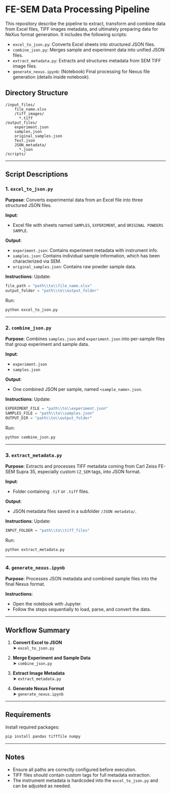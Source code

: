 # FE-SEM Data Processing Pipeline

This repository describe the pipeline to extract, transform and combine data from Excel files, TIFF images metadata, and ultimately preparing data for NeXus format generation. It includes the following scripts:

- `excel_to_json.py`: Converts Excel sheets into structured JSON files.
- `combine_json.py`: Merges sample and experiment data into unified JSON files.
- `extract_metadata.py`: Extracts and structures metadata from SEM TIFF image files.
- `generate_nexus.ipynb`: (Notebook) Final processing for Nexus file generation (details inside notebook).

## Directory Structure

```
/input_files/
    file_name.xlsx
    /tiff_images/
      *.tiff
/output_files/
    experiment.json
    samples.json
    original_samples.json
    Test.json
    JSON_metadata/
      *.json
/scripts/
```

---

## Script Descriptions

### 1. `excel_to_json.py`

**Purpose**: Converts experimental data from an Excel file into three structured JSON files.

**Input**:
- Excel file with sheets named `SAMPLES`, `EXPERIMENT`, and `ORIGINAL POWDERS SAMPLE`.

**Output**:
- `experiment.json`: Contains experiment metadata with instrument info.
- `samples.json`: Contains individual sample information, which has been characterized via SEM.
- `original_samples.json`: Contains raw powder sample data.

**Instructions**:
Update:
```python
file_path = "path\\to\\file_name.xlsx"
output_folder = "path\\to\\output_folder"
```

Run:
```bash
python excel_to_json.py
```

---

### 2. `combine_json.py`

**Purpose**: Combines `samples.json` and `experiment.json` into per-sample files that group experiment and sample data.

**Input**:
- `experiment.json`
- `samples.json`

**Output**:
- One combined JSON per sample, named `<sample_name>.json`.

**Instructions**:
Update:
```python
EXPERIMENT_FILE = "path\\to\\experiment.json"
SAMPLES_FILE = "path\\to\\samples.json"
OUTPUT_DIR = "path\\to\\output_folder"
```

Run:
```bash
python combine_json.py
```

---

### 3. `extract_metadata.py`

**Purpose**: Extracts and processes TIFF metadata coming from Carl Zeiss FE-SEM Supra 35, especially custom `CZ_SEM` tags, into JSON format.

**Input**:
- Folder containing `.tif` or `.tiff` files.

**Output**:
- JSON metadata files saved in a subfolder `/JSON metadata/`.

**Instructions**:
Update:
```python
INPUT_FOLDER = "path\\to\\tiff_files"
```

Run:
```bash
python extract_metadata.py
```

---

### 4. `generate_nexus.ipynb`

**Purpose**: Processes JSON metadata and combined sample files into the final Nexus format.

**Instructions**:
- Open the notebook with Jupyter.
- Follow the steps sequentially to load, parse, and convert the data.

---

## Workflow Summary

1. **Convert Excel to JSON**  
   ➤ `excel_to_json.py`

2. **Merge Experiment and Sample Data**  
   ➤ `combine_json.py`

3. **Extract Image Metadata**  
   ➤ `extract_metadata.py`

4. **Generate Nexus Format**  
   ➤ `generate_nexus.ipynb`

---

## Requirements

Install required packages:
```bash
pip install pandas tifffile numpy
```

---

## Notes

- Ensure all paths are correctly configured before execution.
- TIFF files should contain custom tags for full metadata extraction.
- The instrument metadata is hardcoded into the `excel_to_json.py` and can be adjusted as needed.
